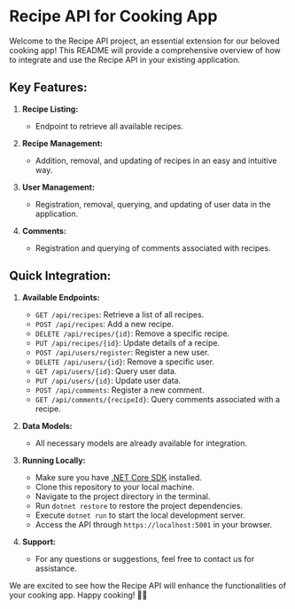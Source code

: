 # Recipe API for Cooking App

Welcome to the Recipe API project, an essential extension for our beloved cooking app! This README will provide a comprehensive overview of how to integrate and use the Recipe API in your existing application.

## Key Features:

1. **Recipe Listing:**
   - Endpoint to retrieve all available recipes.

2. **Recipe Management:**
   - Addition, removal, and updating of recipes in an easy and intuitive way.

3. **User Management:**
   - Registration, removal, querying, and updating of user data in the application.

4. **Comments:**
   - Registration and querying of comments associated with recipes.

## Quick Integration:

1. **Available Endpoints:**
   - `GET /api/recipes`: Retrieve a list of all recipes.
   - `POST /api/recipes`: Add a new recipe.
   - `DELETE /api/recipes/{id}`: Remove a specific recipe.
   - `PUT /api/recipes/{id}`: Update details of a recipe.
   - `POST /api/users/register`: Register a new user.
   - `DELETE /api/users/{id}`: Remove a specific user.
   - `GET /api/users/{id}`: Query user data.
   - `PUT /api/users/{id}`: Update user data.
   - `POST /api/comments`: Register a new comment.
   - `GET /api/comments/{recipeId}`: Query comments associated with a recipe.


2. **Data Models:**
   - All necessary models are already available for integration.

3. **Running Locally:**
   - Make sure you have [.NET Core SDK](https://dotnet.microsoft.com/download) installed.
   - Clone this repository to your local machine.
   - Navigate to the project directory in the terminal.
   - Run `dotnet restore` to restore the project dependencies.
   - Execute `dotnet run` to start the local development server.
   - Access the API through `https://localhost:5001` in your browser.

4. **Support:**
   - For any questions or suggestions, feel free to contact us for assistance.

We are excited to see how the Recipe API will enhance the functionalities of your cooking app. Happy cooking! 🍳🚀

    
    
